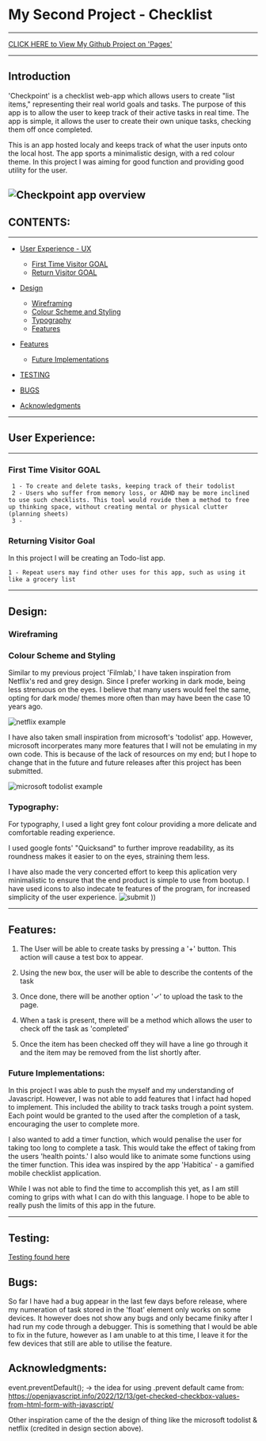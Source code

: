 # My Second Project - Checklist
---

[CLICK HERE to View My Github Project on 'Pages'](https://armandoh4.github.io/checkpoint-taskmanager/)

---
## Introduction

'Checkpoint' is a checklist web-app which allows users to create "list items," representing their real world goals and tasks. The purpose of this app is to allow the user to keep track of their active tasks in real time. The app is simple, it allows the user to create their own unique tasks, checking them off once completed.

This is an app hosted localy and keeps track of what the user inputs onto the local host. The app sports a minimalistic design, with a red colour theme. In this project I was aiming for good function and providing good utility for the user.

![Checkpoint app overview](./assets/readmeimage/checklistitems.png)
---
## CONTENTS:
---
* [User Experience - UX](#user-experience) 
    * [First Time Visitor GOAL](#first-time-visitor-goal)
    * [Return Visitor GOAL](#returning-visitor-goal)

* [Design](#design)
    * [Wireframing](#wireframing)
    * [Colour Scheme and Styling](#colour-scheme-and-styling) 
    * [Typography](#typography)
    * [Features](#features)

* [Features](#features)
    * [Future Implementations](#future-implementations)

* [TESTING](#testing)

* [BUGS](#bugs)
* [Acknowledgments](#acknowledgments)
---
## User Experience:
---
### First Time Visitor GOAL

     1 - To create and delete tasks, keeping track of their todolist
     2 - Users who suffer from memory loss, or ADHD may be more inclined to use such checklists. This tool would rovide them a method to free up thinking space, without creating mental or physical clutter (planning sheets)
     3 -

### Returning Visitor Goal
In this project I will be creating an Todo-list app.

    1 - Repeat users may find other uses for this app, such as using it like a grocery list

---
## Design:

### Wireframing
            
### Colour Scheme and Styling

Similar to my previous project 'Filmlab,' I have taken inspiration from Netflix's red and grey design. Since I prefer working in dark mode, being less strenuous on the eyes. I believe that many users would feel the same, opting for dark mode/ themes more often than may have been the case 10 years ago.

 ![netflix example](./assets/readmeimage/colourscheme.png)

I have also taken small inspiration from microsoft's 'todolist' app. However, microsoft incorperates many more features that I will not be emulating in my own code. This is because of the lack of resources on my end; but I hope to change that in the future and future releases after this project has been submitted.  

![microsoft todolist example](./assets/readmeimage/mctodo.png)


### Typography:
For typography, I used a light grey font colour providing a more delicate and comfortable reading experience.

I used google fonts' "Quicksand" to further improve readability, as its roundness makes it easier to on the eyes, straining them less.

I have also made the very concerted effort to keep this aplication very minimalistic to ensure that the end product is simple to use from bootup. I have used icons to also indecate te features of the program, for increased simplicity of the user experience.
![submit](./assets/readmeimage/submitbutton.png)
))

---
## Features:

1) The User will be able to create tasks by pressing a '+' button. This action will cause a test box to appear.

2) Using the new box, the user will be able to describe the contents of the task

3) Once done, there will be another option '✓' to upload the task to the page.

4) When a task is present, there will be a method which allows the user to check off the task as 'completed'

5) Once the item has been checked off they will have a line go through it and the item may be removed from the list shortly after.

### Future Implementations:

In this project I was able to push the myself and my understanding of Javascript. However, I was not able to add features that I infact had hoped to implement. This included the ability to track tasks trough a point system. Each point would be granted to the used after the completion of a task, encouraging the user to complete more.

I also wanted to add a timer function, which would penalise the user for taking too long to complete a task. This would take the effect of taking from the users 'health points.' I also would like to animate some functions using the timer function. This idea was inspired by the app 'Habitica' - a gamified mobile checklist application.

While I was not able to find the time to accomplish this yet, as I am still coming to grips with what I can do with this language. I hope to be able to really push the limits of this app in the future.

---
## Testing:
[Testing found here](TESTING.md)

## Bugs:

So far I have had a bug appear in the last few days before release, where my numeration of task stored in the 'float' element only works on some devices. It however does not show any bugs and only became finiky after I had run my code through a debugger. This is something that I would be able to fix in the future, however as I am unable to at this time, I leave it for the few devices that still are able to utilise the feature.

##  Acknowledgments:
event.preventDefault(); -> the idea for using .prevent default came from:
https://openjavascript.info/2022/12/13/get-checked-checkbox-values-from-html-form-with-javascript/

Other inspiration came of the the design of thing like the microsoft todolist & netflix (credited in design section above).